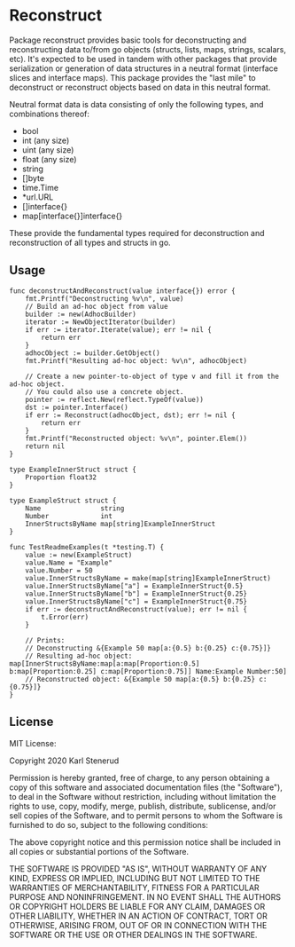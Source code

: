 Reconstruct
===========

Package reconstruct provides basic tools for deconstructing and reconstructing
data to/from go objects (structs, lists, maps, strings, scalars, etc). It's
expected to be used in tandem with other packages that provide serialization
or generation of data structures in a neutral format (interface slices and
interface maps). This package provides the "last mile" to deconstruct or
reconstruct objects based on data in this neutral format.

Neutral format data is data consisting of only the following types, and
combinations thereof:

- bool
- int (any size)
- uint (any size)
- float (any size)
- string
- []byte
- time.Time
- *url.URL
- []interface{}
- map[interface{}]interface{}

These provide the fundamental types required for deconstruction and
reconstruction of all types and structs in go.


Usage
-----

```golang
func deconstructAndReconstruct(value interface{}) error {
	fmt.Printf("Deconstructing %v\n", value)
	// Build an ad-hoc object from value
	builder := new(AdhocBuilder)
	iterator := NewObjectIterator(builder)
	if err := iterator.Iterate(value); err != nil {
		return err
	}
	adhocObject := builder.GetObject()
	fmt.Printf("Resulting ad-hoc object: %v\n", adhocObject)

	// Create a new pointer-to-object of type v and fill it from the ad-hoc object.
	// You could also use a concrete object.
	pointer := reflect.New(reflect.TypeOf(value))
	dst := pointer.Interface()
	if err := Reconstruct(adhocObject, dst); err != nil {
		return err
	}
	fmt.Printf("Reconstructed object: %v\n", pointer.Elem())
	return nil
}

type ExampleInnerStruct struct {
	Proportion float32
}

type ExampleStruct struct {
	Name               string
	Number             int
	InnerStructsByName map[string]ExampleInnerStruct
}

func TestReadmeExamples(t *testing.T) {
	value := new(ExampleStruct)
	value.Name = "Example"
	value.Number = 50
	value.InnerStructsByName = make(map[string]ExampleInnerStruct)
	value.InnerStructsByName["a"] = ExampleInnerStruct{0.5}
	value.InnerStructsByName["b"] = ExampleInnerStruct{0.25}
	value.InnerStructsByName["c"] = ExampleInnerStruct{0.75}
	if err := deconstructAndReconstruct(value); err != nil {
		t.Error(err)
	}

	// Prints:
	// Deconstructing &{Example 50 map[a:{0.5} b:{0.25} c:{0.75}]}
	// Resulting ad-hoc object: map[InnerStructsByName:map[a:map[Proportion:0.5] b:map[Proportion:0.25] c:map[Proportion:0.75]] Name:Example Number:50]
	// Reconstructed object: &{Example 50 map[a:{0.5} b:{0.25} c:{0.75}]}
}
```


License
-------

MIT License:

Copyright 2020 Karl Stenerud

Permission is hereby granted, free of charge, to any person obtaining a copy of this software and associated documentation files (the "Software"), to deal in the Software without restriction, including without limitation the rights to use, copy, modify, merge, publish, distribute, sublicense, and/or sell copies of the Software, and to permit persons to whom the Software is furnished to do so, subject to the following conditions:

The above copyright notice and this permission notice shall be included in all copies or substantial portions of the Software.

THE SOFTWARE IS PROVIDED "AS IS", WITHOUT WARRANTY OF ANY KIND, EXPRESS OR IMPLIED, INCLUDING BUT NOT LIMITED TO THE WARRANTIES OF MERCHANTABILITY, FITNESS FOR A PARTICULAR PURPOSE AND NONINFRINGEMENT. IN NO EVENT SHALL THE AUTHORS OR COPYRIGHT HOLDERS BE LIABLE FOR ANY CLAIM, DAMAGES OR OTHER LIABILITY, WHETHER IN AN ACTION OF CONTRACT, TORT OR OTHERWISE, ARISING FROM, OUT OF OR IN CONNECTION WITH THE SOFTWARE OR THE USE OR OTHER DEALINGS IN THE SOFTWARE.